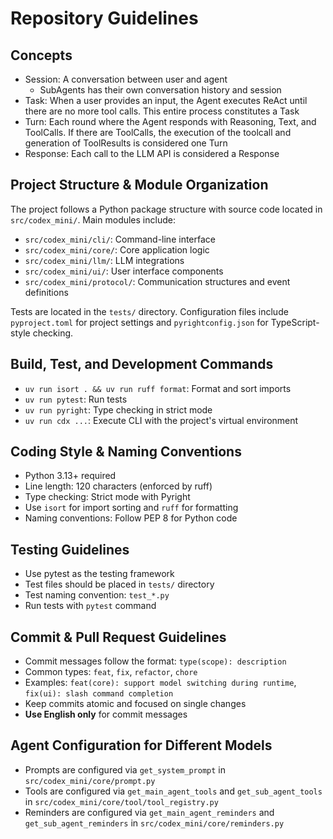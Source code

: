 # Repository Guidelines

## Concepts

- Session: A conversation between user and agent
  - SubAgents has their own conversation history and session
- Task: When a user provides an input, the Agent executes ReAct until there are no more tool calls. This entire process constitutes a Task
- Turn: Each round where the Agent responds with Reasoning, Text, and ToolCalls. If there are ToolCalls, the execution of the toolcall and generation of ToolResults is considered one Turn
- Response: Each call to the LLM API is considered a Response

## Project Structure & Module Organization

The project follows a Python package structure with source code located in `src/codex_mini/`. Main modules include:
- `src/codex_mini/cli/`: Command-line interface
- `src/codex_mini/core/`: Core application logic
- `src/codex_mini/llm/`: LLM integrations
- `src/codex_mini/ui/`: User interface components
- `src/codex_mini/protocol/`: Communication structures and event definitions

Tests are located in the `tests/` directory. Configuration files include `pyproject.toml` for project settings and `pyrightconfig.json` for TypeScript-style checking.

## Build, Test, and Development Commands

- `uv run isort . && uv run ruff format`: Format and sort imports
- `uv run pytest`: Run tests
- `uv run pyright`: Type checking in strict mode
- `uv run cdx ...`: Execute CLI with the project's virtual environment

## Coding Style & Naming Conventions

- Python 3.13+ required
- Line length: 120 characters (enforced by ruff)
- Type checking: Strict mode with Pyright
- Use `isort` for import sorting and `ruff` for formatting
- Naming conventions: Follow PEP 8 for Python code

## Testing Guidelines

- Use pytest as the testing framework
- Test files should be placed in `tests/` directory
- Test naming convention: `test_*.py`
- Run tests with `pytest` command

## Commit & Pull Request Guidelines

- Commit messages follow the format: `type(scope): description`
- Common types: `feat`, `fix`, `refactor`, `chore`
- Examples: `feat(core): support model switching during runtime`, `fix(ui): slash command completion`
- Keep commits atomic and focused on single changes
- **Use English only** for commit messages


## Agent Configuration for Different Models

- Prompts are configured via `get_system_prompt` in `src/codex_mini/core/prompt.py`
- Tools are configured via `get_main_agent_tools` and `get_sub_agent_tools` in `src/codex_mini/core/tool/tool_registry.py`
- Reminders are configured via `get_main_agent_reminders` and `get_sub_agent_reminders` in `src/codex_mini/core/reminders.py`